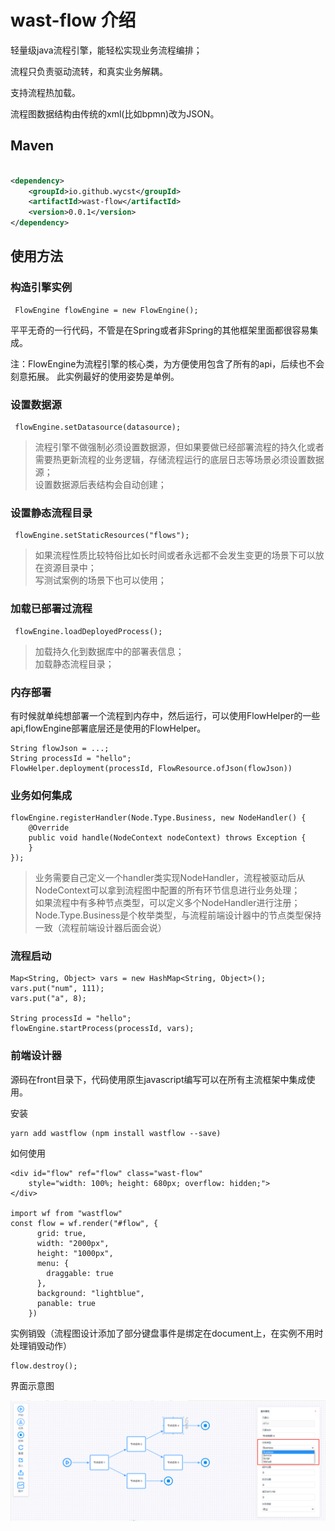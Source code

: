 # wast-flow 介绍

轻量级java流程引擎，能轻松实现业务流程编排；<br/>

流程只负责驱动流转，和真实业务解耦。<br/>

支持流程热加载。<br/>

流程图数据结构由传统的xml(比如bpmn)改为JSON。

## Maven

```xml

<dependency>
    <groupId>io.github.wycst</groupId>
    <artifactId>wast-flow</artifactId>
    <version>0.0.1</version>
</dependency>
```

## 使用方法

### 构造引擎实例

```
 FlowEngine flowEngine = new FlowEngine();
```
平平无奇的一行代码，不管是在Spring或者非Spring的其他框架里面都很容易集成。

注：FlowEngine为流程引擎的核心类，为方便使用包含了所有的api，后续也不会刻意拓展。
此实例最好的使用姿势是单例。

### 设置数据源
```
 flowEngine.setDatasource(datasource);
```
> 流程引擎不做强制必须设置数据源，但如果要做已经部署流程的持久化或者需要热更新流程的业务逻辑，存储流程运行的底层日志等场景必须设置数据源；<br>
> 设置数据源后表结构会自动创建；

### 设置静态流程目录
```
 flowEngine.setStaticResources("flows");
```
> 如果流程性质比较特俗比如长时间或者永远都不会发生变更的场景下可以放在资源目录中；<br>
> 写测试案例的场景下也可以使用；

### 加载已部署过流程

```
 flowEngine.loadDeployedProcess();
```
> 加载持久化到数据库中的部署表信息；<br>
> 加载静态流程目录；<br>

### 内存部署

有时候就单纯想部署一个流程到内存中，然后运行，可以使用FlowHelper的一些api,flowEngine部署底层还是使用的FlowHelper。
```
String flowJson = ...;
String processId = "hello";
FlowHelper.deployment(processId, FlowResource.ofJson(flowJson))
```

### 业务如何集成
```
flowEngine.registerHandler(Node.Type.Business, new NodeHandler() {
    @Override
    public void handle(NodeContext nodeContext) throws Exception {
    }
});
```

> 业务需要自己定义一个handler类实现NodeHandler，流程被驱动后从NodeContext可以拿到流程图中配置的所有环节信息进行业务处理；<br>
> 如果流程中有多种节点类型，可以定义多个NodeHandler进行注册；
> Node.Type.Business是个枚举类型，与流程前端设计器中的节点类型保持一致（流程前端设计器后面会说）

### 流程启动
```
Map<String, Object> vars = new HashMap<String, Object>();
vars.put("num", 111);
vars.put("a", 8);

String processId = "hello";
flowEngine.startProcess(processId, vars);
```

### 前端设计器

源码在front目录下，代码使用原生javascript编写可以在所有主流框架中集成使用。

安装
```
yarn add wastflow (npm install wastflow --save)
```
如何使用
```
<div id="flow" ref="flow" class="wast-flow" 
    style="width: 100%; height: 680px; overflow: hidden;">
</div>

import wf from "wastflow"
const flow = wf.render("#flow", {
      grid: true,
      width: "2000px",
      height: "1000px",
      menu: {
        draggable: true
      },
      background: "lightblue",
      panable: true
    })
```

实例销毁（流程图设计添加了部分键盘事件是绑定在document上，在实例不用时处理销毁动作）
```
flow.destroy();
```
界面示意图

![img.png](img.png)